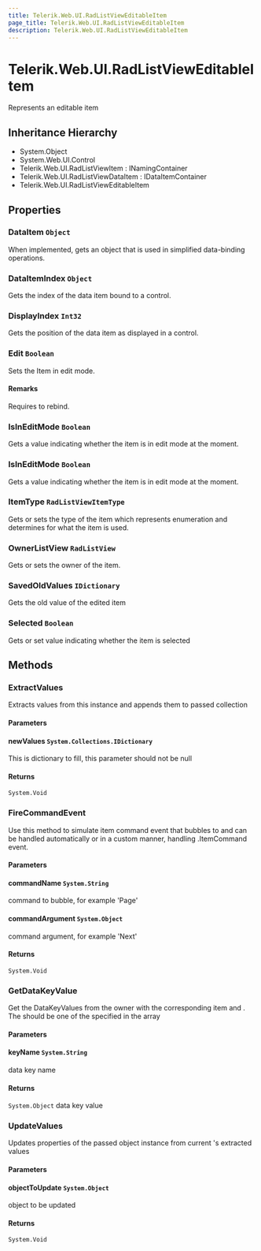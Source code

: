 ```yaml
---
title: Telerik.Web.UI.RadListViewEditableItem
page_title: Telerik.Web.UI.RadListViewEditableItem
description: Telerik.Web.UI.RadListViewEditableItem
---
```


# Telerik.Web.UI.RadListViewEditableItem

Represents an editable item

## Inheritance Hierarchy

* System.Object
* System.Web.UI.Control
* Telerik.Web.UI.RadListViewItem : INamingContainer
* Telerik.Web.UI.RadListViewDataItem : IDataItemContainer
* Telerik.Web.UI.RadListViewEditableItem

## Properties

###  DataItem `Object`

When implemented, gets an object that is used in simplified data-binding
            operations.

###  DataItemIndex `Object`

Gets the index of the data item bound to a control.

###  DisplayIndex `Int32`

Gets the position of the data item as displayed in a control.

###  Edit `Boolean`

Sets the Item in edit mode.

#### Remarks
Requires  to rebind.

###  IsInEditMode `Boolean`

Gets a value indicating whether the  item is in edit mode at the
            moment.

###  IsInEditMode `Boolean`

Gets a value indicating whether the  item is in edit mode at the
            moment.

###  ItemType `RadListViewItemType`

Gets or sets the type of the item which represents enumeration and
            determines for what the item is used.

###  OwnerListView `RadListView`

Gets or sets the owner  of the item.

###  SavedOldValues `IDictionary`

Gets the old value of the edited item

###  Selected `Boolean`

Gets or set value indicating whether the 
             item is selected

## Methods

###  ExtractValues

Extracts values from this  instance
            and appends them to passed  collection

#### Parameters

#### newValues `System.Collections.IDictionary`

This is dictionary to fill, this parameter
            should not be null

#### Returns

`System.Void` 

###  FireCommandEvent

Use this method to simulate item command event that bubbles to 
             and can be handled automatically or in a
            custom manner, handling .ItemCommand event.

#### Parameters

#### commandName `System.String`

command to bubble, for example 'Page'

#### commandArgument `System.Object`

command argument, for example 'Next'

#### Returns

`System.Void` 

###  GetDataKeyValue

Get the DataKeyValues from the owner  with the corresponding item  and .
            The  should be one of the specified in the   array

#### Parameters

#### keyName `System.String`

data key name

#### Returns

`System.Object` data key value

###  UpdateValues

Updates properties of the passed object instance from current 
            's extracted values

#### Parameters

#### objectToUpdate `System.Object`

object to be updated

#### Returns

`System.Void` 

